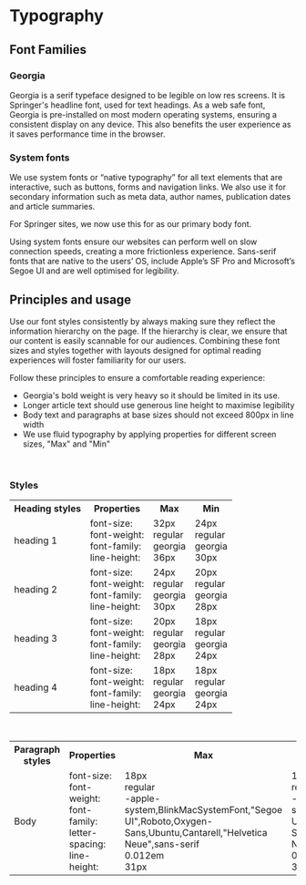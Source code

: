 # Typography

 
## Font Families

 
### Georgia
Georgia is a serif typeface designed to be legible on low res screens. It is Springer's headline font, used for text headings. As a web safe font, Georgia is pre-installed on most modern operating systems, ensuring a consistent display on any device. This also benefits the user experience as it saves performance time in the browser.

### System fonts
We use system fonts or “native typography” for all text elements that are interactive, such as buttons, forms and navigation links. We also use it for secondary information such as meta data, author names, publication dates and article summaries.

For Springer sites, we now use this for as our primary body font.

Using system fonts ensure our websites can perform well on slow connection speeds, creating a more frictionless experience. Sans-serif fonts that are native to the users’ OS, include Apple’s SF Pro and Microsoft’s Segoe UI and are well optimised for legibility.


## Principles and usage

Use our font styles consistently by always making sure they reflect the information hierarchy on the page. If the hierarchy is clear, we ensure that our content is easily scannable for our audiences. Combining these font sizes and styles together with layouts designed for optimal reading experiences will foster familiarity for our users. 

Follow these principles to ensure a comfortable reading experience:

* Georgia's bold weight is very heavy so it should be limited in its use.
* Longer article text should use generous line height to maximise legibility
* Body text and paragraphs at base sizes should not exceed 800px in line width
* We use fluid typography by applying properties for different screen sizes, "Max" and "Min" 

 <br />

### Styles

<table>
        <tr>
                <th>
                       Heading styles 
                </th>
                <th>
                       Properties 
                </th>	
                <th>
                       Max 
                </th>
                <th>
                       Min
                </th>
        </tr>
        <tr>
                <td>
                       heading 1
                </td>
                <td>
                       font-size: <br />
                       font-weight: <br />
                       font-family: <br />
                       line-height: <br />
                </td>
                <td>
                       32px <br />
                       regular <br />
                       georgia <br />
                       36px <br />
                </td>
                <td>
                       24px <br />
                       regular <br />
                       georgia <br />
                       30px <br />
                </td>
        </tr>	
        <tr>
                <td>
                       heading 2
                </td>
                <td>
                       font-size: <br />
                       font-weight: <br />
                       font-family: <br />
                       line-height: <br />
                </td>
                <td>
                       24px <br />
                       regular <br />
                       georgia <br />
                       30px <br />
                </td>
                <td>
                       20px <br />
                       regular <br />
                       georgia <br />
                       28px <br />
                </td>
        </tr>
        <tr>
                <td>
                       heading 3
                </td>
                <td>
                       font-size: <br />
                       font-weight: <br />
                       font-family: <br />
                       line-height: <br />
                </td>
                <td>
                       20px <br />
                       regular <br />
                       georgia <br />
                       28px <br />
                </td>
                <td>
                       18px <br />
                       regular <br />
                       georgia <br />
                       24px <br />
                </td>
        </tr>
        <tr>
                <td>
                       heading 4
                </td>
                <td>
                       font-size: <br />
                       font-weight: <br />
                       font-family: <br />
                       line-height: <br />
                </td>
                <td>
                       18px <br />
                       regular <br />
                       georgia <br />
                       24px <br />
                </td>
                <td>
                       18px <br />
                       regular <br />
                       georgia <br />
                       24px <br />
                </td>
        </tr>	
</table>	

<br />

<table>
        <tr>
                <th>
                       Paragraph styles 
                </th>
                <th>
                       Properties 
                </th>	
                <th>
                       Max 
                </th>
                <th>
                       Min
                </th>
        </tr>
        <tr>
                <td>
                       Body
                </td>
                <td>
                       font-size: <br />
                       font-weight: <br />
                       font-family: <br />
                       letter-spacing: <br />
                       line-height: <br />
                </td>
                <td>
                       18px <br />
                       regular <br />
                       -apple-system,BlinkMacSystemFont,"Segoe UI",Roboto,Oxygen-Sans,Ubuntu,Cantarell,"Helvetica Neue",sans-serif <br />
                       0.012em <br />
                       31px <br />
                </td>
                <td>
                       18px <br />
                       regular <br />
                       -apple-system,BlinkMacSystemFont,"Segoe UI",Roboto,Oxygen-Sans,Ubuntu,Cantarell,"Helvetica Neue",sans-serif <br />
                       0.012em <br />
                       31px <br />
                </td>
        </tr>	
</table>	

<br />
